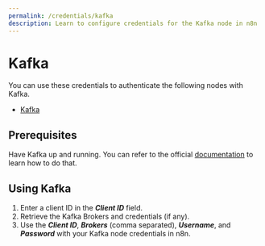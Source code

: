 ```yaml
---
permalink: /credentials/kafka
description: Learn to configure credentials for the Kafka node in n8n
---
```


# Kafka

You can use these credentials to authenticate the following nodes with Kafka.
- [Kafka](../../nodes-library/nodes/Kafka/README.md)

## Prerequisites

Have Kafka up and running. You can refer to the official [documentation](https://kafka.apache.org/quickstart) to learn how to do that.

## Using Kafka

1. Enter a client ID in the ***Client ID*** field.
2. Retrieve the Kafka Brokers and credentials (if any).
3. Use the ***Client ID***, ***Brokers*** (comma separated), ***Username***, and ***Password*** with your Kafka node credentials in n8n.
